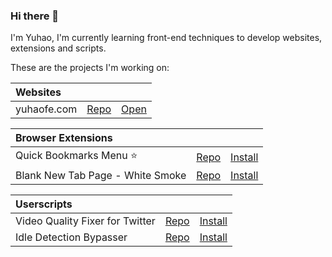 ### Hi there 👋

<!--
**yuhaofe/yuhaofe** is a ✨ _special_ ✨ repository because its `README.md` (this file) appears on your GitHub profile.

Here are some ideas to get you started:

- 🔭 I’m currently working on ...
- 🌱 I’m currently learning ...
- 👯 I’m looking to collaborate on ...
- 🤔 I’m looking for help with ...
- 💬 Ask me about ...
- 📫 How to reach me: ...
- 😄 Pronouns: ...
- ⚡ Fun fact: ...
-->

I'm Yuhao, I'm currently learning front-end techniques to develop websites, extensions and scripts.

These are the projects I'm working on:

| Websites | | |
|:---------|-|-|
| yuhaofe.com | [Repo](https://github.com/yuhaofe/yuhaofe.com) | [Open](https://yuhaofe.com/) |

| Browser Extensions | | |
|:-------------------|-|-|
| Quick Bookmarks Menu ⭐| [Repo](https://github.com/yuhaofe/Quick-Bookmarks-Menu) | [Install](https://chrome.google.com/webstore/detail/quick-bookmarks-menu/fkemipdcgbeknabedhecepcebhlnlhbf) |
| Blank New Tab Page - White Smoke | [Repo](https://github.com/yuhaofe/Blank-New-Tab-Page---White-Smoke) | [Install](https://chrome.google.com/webstore/detail/blank-new-tab-page-white/jmbngnnlimnakiibacglaeflpghellfh) |

| Userscripts | | |
|:------------|-|-|
| Video Quality Fixer for Twitter | [Repo](https://github.com/yuhaofe/Video-Quality-Fixer-for-Twitter) | [Install](https://greasyfork.org/scripts/399827-video-quality-fixer-for-twitter) |
| Idle Detection Bypasser | [Repo](https://github.com/yuhaofe/Idle-Detection-Bypasser) | [Install](https://greasyfork.org/scripts/432878-idle-detection-bypasser) |
